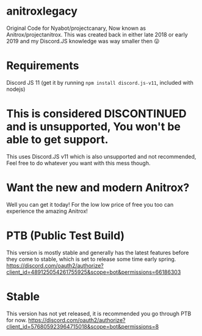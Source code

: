 # anitroxlegacy
Original Code for Nyabot/projectcanary, Now known as Anitrox/projectanitrox. This was created back in either late 2018 or early 2019 and my Discord.JS knowledge was way smaller then 😛
# Requirements
Discord JS 11 (get it by running ``npm install discord.js-v11``, included with nodejs)
# This is considered DISCONTINUED and is unsupported, You won't be able to get support.
This uses Discord.JS v11 which is also unsupported and not recommended, Feel free to do whatever you want with this mess though.
# Want the new and modern Anitrox?
Well you can get it today! For the low low price of free you too can experience the amazing Anitrox!
# PTB (Public Test Build)
This version is mostly stable and generally has the latest features before they come to stable, which is set to release some time early spring.
https://discord.com/oauth2/authorize?client_id=489125054261755925&scope=bot&permissions=66186303
# Stable
This version has not yet released, it is recommended you go through PTB for now.
https://discord.com/oauth2/authorize?client_id=576805923964715018&scope=bot&permissions=8
